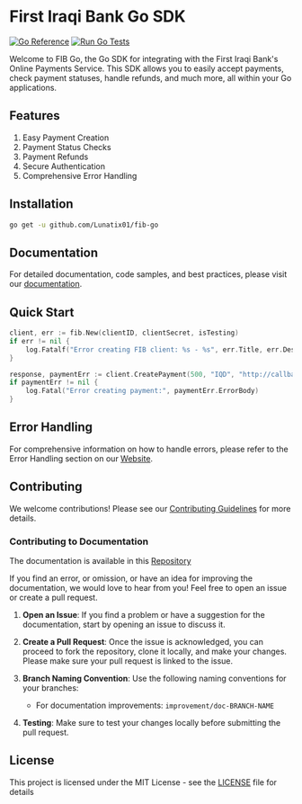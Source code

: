 # First Iraqi Bank Go SDK
[![Go Reference](https://pkg.go.dev/badge/github.com/Lunatix01/fib-go/fib)](https://pkg.go.dev/github.com/Lunatix01/fib-go/fib)
[![Run Go Tests](https://github.com/Lunatix01/fib-go/actions/workflows/test.yml/badge.svg?branch=master)](https://github.com/Lunatix01/fib-go/actions/workflows/test.yml)

Welcome to FIB Go, the Go SDK for integrating with the First Iraqi Bank's Online Payments Service. This SDK allows you to easily accept payments, check payment statuses, handle refunds, and much more, all within your Go applications.

## Features
1. Easy Payment Creation
2. Payment Status Checks
3. Payment Refunds
4. Secure Authentication
5. Comprehensive Error Handling

## Installation

```bash
go get -u github.com/Lunatix01/fib-go
```

## Documentation
For detailed documentation, code samples, and best practices, please visit our [documentation](https://www.fibgo.wiki/).

## Quick Start

```go
client, err := fib.New(clientID, clientSecret, isTesting)
if err != nil {
    log.Fatalf("Error creating FIB client: %s - %s", err.Title, err.Description)
}

response, paymentErr := client.CreatePayment(500, "IQD", "http://callback.url")
if paymentErr != nil {
    log.Fatal("Error creating payment:", paymentErr.ErrorBody)
}
```

## Error Handling
For comprehensive information on how to handle errors, please refer to the Error Handling section on our [Website](https://fibgo.wiki/payment/error-handling).

## Contributing
We welcome contributions! Please see our [Contributing Guidelines](CONTRIBUTING.md) for more details.

### Contributing to Documentation

The documentation is available in this [Repository](https://github.com/Lunatix01/fib-go-doc)

If you find an error, or omission, or have an idea for improving the documentation, we would love to hear from you! Feel free to open an issue or create a pull request.

1. **Open an Issue**: If you find a problem or have a suggestion for the documentation, start by opening an issue to discuss it.

2. **Create a Pull Request**: Once the issue is acknowledged, you can proceed to fork the repository, clone it locally, and make your changes. Please make sure your pull request is linked to the issue.

3. **Branch Naming Convention**: Use the following naming conventions for your branches:
    - For documentation improvements: `improvement/doc-BRANCH-NAME`

4. **Testing**: Make sure to test your changes locally before submitting the pull request.

## License
This project is licensed under the MIT License - see the [LICENSE](LICENSE) file for details
